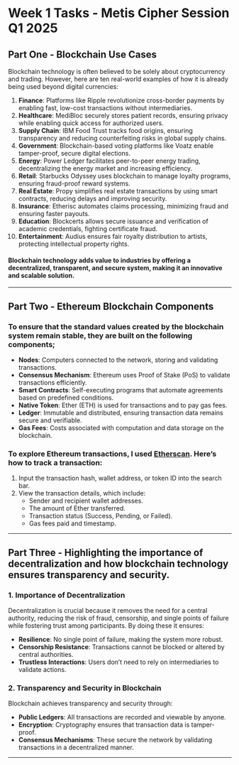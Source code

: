 # Week 1 Tasks - Metis Cipher Session Q1 2025

## Part One - Blockchain Use Cases

Blockchain technology is often believed to be solely about cryptocurrency and trading. However, here are ten real-world examples of how it is already being used beyond digital currencies:

1. **Finance**: Platforms like Ripple revolutionize cross-border payments by enabling fast, low-cost transactions without intermediaries.  
2. **Healthcare**: MediBloc securely stores patient records, ensuring privacy while enabling quick access for authorized users.  
3. **Supply Chain**: IBM Food Trust tracks food origins, ensuring transparency and reducing counterfeiting risks in global supply chains.  
4. **Government**: Blockchain-based voting platforms like Voatz enable tamper-proof, secure digital elections.  
5. **Energy**: Power Ledger facilitates peer-to-peer energy trading, decentralizing the energy market and increasing efficiency.  
6. **Retail**: Starbucks Odyssey uses blockchain to manage loyalty programs, ensuring fraud-proof reward systems.  
7. **Real Estate**: Propy simplifies real estate transactions by using smart contracts, reducing delays and improving security.  
8. **Insurance**: Etherisc automates claims processing, minimizing fraud and ensuring faster payouts.  
9. **Education**: Blockcerts allows secure issuance and verification of academic credentials, fighting certificate fraud.  
10. **Entertainment**: Audius ensures fair royalty distribution to artists, protecting intellectual property rights.

#### Blockchain technology adds value to industries by offering a decentralized, transparent, and secure system, making it an innovative and scalable solution. 

---

## Part Two - Ethereum Blockchain Components 

### To ensure that the standard values created by the blockchain system remain stable, they are built on the following components; 

- **Nodes**: Computers connected to the network, storing and validating transactions.  
- **Consensus Mechanism**: Ethereum uses Proof of Stake (PoS) to validate transactions efficiently.  
- **Smart Contracts**: Self-executing programs that automate agreements based on predefined conditions.  
- **Native Token**: Ether (ETH) is used for transactions and to pay gas fees.  
- **Ledger**: Immutable and distributed, ensuring transaction data remains secure and verifiable.  
- **Gas Fees**: Costs associated with computation and data storage on the blockchain.

### To explore Ethereum transactions, I used [Etherscan](https://etherscan.io). Here’s how to track a transaction:
1. Input the transaction hash, wallet address, or token ID into the search bar.  
2. View the transaction details, which include:
   - Sender and recipient wallet addresses.  
   - The amount of Ether transferred.  
   - Transaction status (Success, Pending, or Failed).  
   - Gas fees paid and timestamp.

---

## Part Three - Highlighting the importance of decentralization and how blockchain technology ensures transparency and security. 

### **1. Importance of Decentralization**
Decentralization is crucial because it removes the need for a central authority, reducing the risk of fraud, censorship, and single points of failure while fostering trust among participants. By doing these it ensures: 
- **Resilience**: No single point of failure, making the system more robust.  
- **Censorship Resistance**: Transactions cannot be blocked or altered by central authorities.  
- **Trustless Interactions**: Users don’t need to rely on intermediaries to validate actions.

### **2. Transparency and Security in Blockchain**
Blockchain achieves transparency and security through:
- **Public Ledgers**: All transactions are recorded and viewable by anyone.  
- **Encryption**: Cryptography ensures that transaction data is tamper-proof.  
- **Consensus Mechanisms**: These secure the network by validating transactions in a decentralized manner.

---


